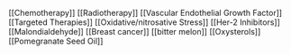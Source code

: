 [[Chemotherapy]]
[[Radiotherapy]]
[[Vascular Endothelial Growth Factor]]
[[Targeted Therapies]]
[[Oxidative/nitrosative Stress]]
[[Her-2 Inhibitors]]
[[Malondialdehyde]]
[[Breast cancer]]
[[bitter melon]]
[[Oxysterols]]
[[Pomegranate Seed Oil]]

